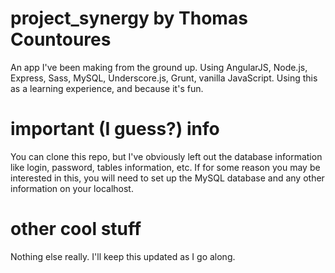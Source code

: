 # project_synergy by Thomas Countoures
An app I've been making from the ground up. Using AngularJS, Node.js, Express, Sass, MySQL, Underscore.js, Grunt, vanilla JavaScript. Using this as a learning experience, and because it's fun.

# important (I guess?) info
You can clone this repo, but I've obviously left out the database information like login, password, tables information, etc. If for some reason you may be interested in this, you will need to set up the MySQL database and any other information on your localhost.

# other cool stuff
Nothing else really. I'll keep this updated as I go along.
